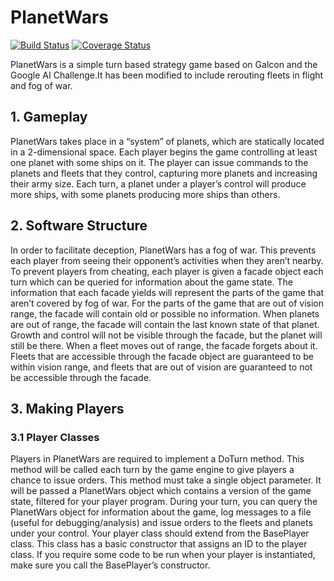 # PlanetWars #
[![Build Status](https://travis-ci.org/arturblch/planetwars.svg?branch=master)](https://travis-ci.org/arturblch/planetwars)
[![Coverage Status](https://coveralls.io/repos/github/arturblch/planetwars/badge.svg?branch=master)](https://coveralls.io/github/arturblch/planetwars?branch=master)
 
 PlanetWars is a simple turn based strategy game based on Galcon and the Google AI Challenge.It has been modified to include rerouting fleets in flight and fog of war.
## 1.  Gameplay
PlanetWars takes place in a “system” of planets, which are statically located in a 2-dimensional space.
Each player begins the game controlling at least one planet with some ships on it. The player can issue
commands to the planets and fleets that they control, capturing more planets and increasing their
army size. Each turn, a planet under a player’s control will produce more ships, with some planets
producing more ships than others.

## 2.  Software Structure
In order to facilitate deception, PlanetWars has a fog of war. This prevents each player from seeing
their opponent’s activities when they aren’t nearby. To prevent players from cheating, each player is
given a facade object each turn which can be queried for information about the game state. The
information that each facade yields will represent the parts of the game that aren’t covered by fog of
war. For the parts of the game that are out of vision range, the facade will contain old or possible no
information. When planets are out of range, the facade will contain the last known state of that planet. Growth
and control will not be visible through the facade, but the planet will still be there. When a fleet
moves out of range, the facade forgets about it. Fleets that are accessible through the facade object
are guaranteed to be within vision range, and fleets that are out of vision are guaranteed to not be
accessible through the facade.

## 3. Making Players
### 3.1 Player Classes
Players in PlanetWars are required to implement a DoTurn method. This method will be called each
turn by the game engine to give players a chance to issue orders. This method must take a single object
parameter. It will be passed a PlanetWars object which contains a version of the game state, filtered
for your player program. During your turn, you can query the PlanetWars object for information
about the game, log messages to a file (useful for debugging/analysis) and issue orders to the fleets
and planets under your control.
Your player class should extend from the BasePlayer class. This class has a basic constructor that
assigns an ID to the player class. If you require some code to be run when your player is instantiated,
make sure you call the BasePlayer’s constructor.
